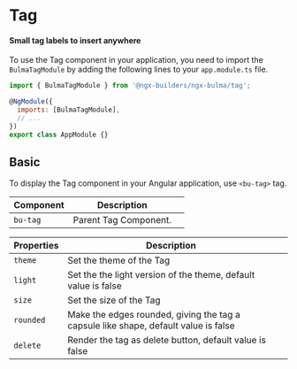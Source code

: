 # Tag

#### Small tag labels to insert anywhere

To use the Tag component in your application, you need to import the `BulmaTagModule` by adding the following lines to your `app.module.ts` file.

```javascript
import { BulmaTagModule } from '@ngx-builders/ngx-bulma/tag';

@NgModule({
  imports: [BulmaTagModule],
  // ...
})
export class AppModule {}
```

## Basic

To display the Tag component in your Angular application, use `<bu-tag>` tag.

| Component | Description           |     |
| --------- | --------------------- | --- |
| `bu-tag`  | Parent Tag Component. |

| Properties | Description                                                                         |     |
| ---------- | ----------------------------------------------------------------------------------- | --- |
| `theme`    | Set the theme of the Tag                                                            |     |
| `light`    | Set the the light version of the theme, default value is false                      |     |
| `size`     | Set the size of the Tag                                                             |     |
| `rounded`  | Make the edges rounded, giving the tag a capsule like shape, default value is false |     |
| `delete`   | Render the tag as delete button, default value is false                             |     |
